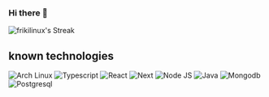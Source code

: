 ### Hi there 👋

![frikilinux's Streak](https://github-readme-streak-stats.herokuapp.com/?user=frikilinux&theme=algolia&hide_border=true)

## known technologies

![Arch Linux](https://img.shields.io/badge/Arch_Linux-1793D1?style=for-the-badge&logo=arch-linux&logoColor=white) ![Typescript](https://img.shields.io/badge/TypeScript-007ACC?style=for-the-badge&logo=typescript&logoColor=white) ![React](https://img.shields.io/badge/React-20232A?style=for-the-badge&logo=react&logoColor=61DAFB) ![Next](https://img.shields.io/badge/next%20js-000000?style=for-the-badge&logo=nextdotjs&logoColor=white) ![Node JS](https://img.shields.io/badge/Node%20js-339933?style=for-the-badge&logo=nodedotjs&logoColor=white) ![Java](https://img.shields.io/badge/Java-EC2025?style=for-the-badge&logo=openjdk&logoColor=white) ![Mongodb](https://img.shields.io/badge/MongoDB-4EA94B?style=for-the-badge&logo=mongodb&logoColor=white) ![Postgresql](https://img.shields.io/badge/PostgreSQL-316192?style=for-the-badge&logo=postgresql&logoColor=white)

<!--
**Frikilinux/frikilinux** is a ✨ _special_ ✨ repository because its `README.md` (this file) appears on your GitHub profile.

Here are some ideas to get you started:

- 🔭 I’m currently working on ...
- 🌱 I’m currently learning ...
- 👯 I’m looking to collaborate on ...
- 🤔 I’m looking for help with ...
- 💬 Ask me about ...
- 📫 How to reach me: ...
- 😄 Pronouns: ...
- ⚡ Fun fact: ...
-->
